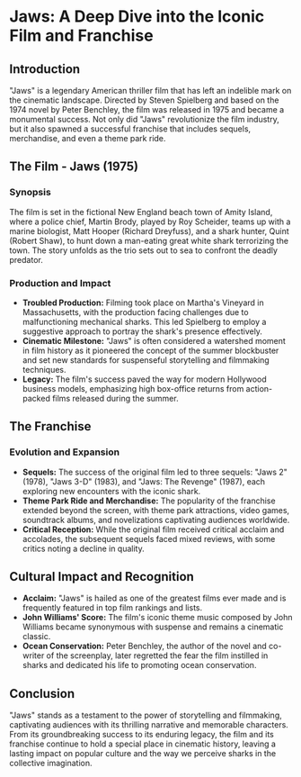 # **Jaws: A Deep Dive into the Iconic Film and Franchise**

## Introduction
"Jaws" is a legendary American thriller film that has left an indelible mark on the cinematic landscape. Directed by Steven Spielberg and based on the 1974 novel by Peter Benchley, the film was released in 1975 and became a monumental success. Not only did "Jaws" revolutionize the film industry, but it also spawned a successful franchise that includes sequels, merchandise, and even a theme park ride.

## The Film - Jaws (1975)
### Synopsis
The film is set in the fictional New England beach town of Amity Island, where a police chief, Martin Brody, played by Roy Scheider, teams up with a marine biologist, Matt Hooper (Richard Dreyfuss), and a shark hunter, Quint (Robert Shaw), to hunt down a man-eating great white shark terrorizing the town. The story unfolds as the trio sets out to sea to confront the deadly predator.

### Production and Impact
- **Troubled Production:** Filming took place on Martha's Vineyard in Massachusetts, with the production facing challenges due to malfunctioning mechanical sharks. This led Spielberg to employ a suggestive approach to portray the shark's presence effectively.
- **Cinematic Milestone:** "Jaws" is often considered a watershed moment in film history as it pioneered the concept of the summer blockbuster and set new standards for suspenseful storytelling and filmmaking techniques.
- **Legacy:** The film's success paved the way for modern Hollywood business models, emphasizing high box-office returns from action-packed films released during the summer.

## The Franchise
### Evolution and Expansion
- **Sequels:** The success of the original film led to three sequels: "Jaws 2" (1978), "Jaws 3-D" (1983), and "Jaws: The Revenge" (1987), each exploring new encounters with the iconic shark.
- **Theme Park Ride and Merchandise:** The popularity of the franchise extended beyond the screen, with theme park attractions, video games, soundtrack albums, and novelizations captivating audiences worldwide.
- **Critical Reception:** While the original film received critical acclaim and accolades, the subsequent sequels faced mixed reviews, with some critics noting a decline in quality.

## Cultural Impact and Recognition
- **Acclaim:** "Jaws" is hailed as one of the greatest films ever made and is frequently featured in top film rankings and lists.
- **John Williams' Score:** The film's iconic theme music composed by John Williams became synonymous with suspense and remains a cinematic classic.
- **Ocean Conservation:** Peter Benchley, the author of the novel and co-writer of the screenplay, later regretted the fear the film instilled in sharks and dedicated his life to promoting ocean conservation.

## Conclusion
"Jaws" stands as a testament to the power of storytelling and filmmaking, captivating audiences with its thrilling narrative and memorable characters. From its groundbreaking success to its enduring legacy, the film and its franchise continue to hold a special place in cinematic history, leaving a lasting impact on popular culture and the way we perceive sharks in the collective imagination.